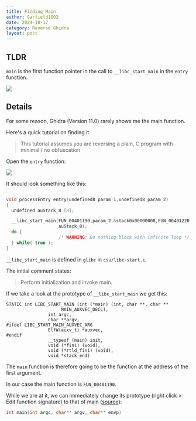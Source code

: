 ```yaml
---
title: Finding Main
author: Garfield1002
date: 2024-10-17
category: Reverse Ghidra
layout: post
---
```


## TLDR

`main` is the first function pointer in the call to `__libc_start_main` in the `entry` function.

![](./image-1.png)

## Details

For some reason, Ghidra (Version 11.0) rarely shows me the main function.

Here's a quick tutorial on finding it.

> This tutorial assumes you are reversing a plain, C program with minimal / no obfuscation

Open the `entry` function:

![](./image.png)

It should look something like this:

```c

void processEntry entry(undefined8 param_1,undefined8 param_2)
{
  undefined auStack_8 [8];

  __libc_start_main(FUN_00401190,param_2,&stack0x00000008,FUN_00401220,FUN_00401280,param_1,
                    auStack_8);
  do {
                    /* WARNING: Do nothing block with infinite loop */
  } while( true );
}
```

`__libc_start_main` is defined in `glibc` in `csu/libc-start.c`.

The initial comment states:
> Perform initialization and invoke main.

If we take a look at the prototype of `__libc_start_main` we get this:

```
STATIC int LIBC_START_MAIN (int (*main) (int, char **, char **
					 MAIN_AUXVEC_DECL),
			    int argc,
			    char **argv,
#ifdef LIBC_START_MAIN_AUXVEC_ARG
			    ElfW(auxv_t) *auxvec,
#endif
			    __typeof (main) init,
			    void (*fini) (void),
			    void (*rtld_fini) (void),
			    void *stack_end)
```

The `main` function is therefore going to be the function at the address of the first argument.

In our case the main function is `FUN_00401190`.

While we are at it, we can immediately change its prototype (right click > Edit function signature) to that of main ([source](https://en.cppreference.com/w/c/language/main_function)):

```c
int main(int argc, char** argv, char** envp)
```
